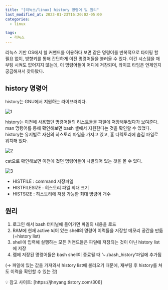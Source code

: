 ```yaml
---
title: "[리눅스/linux] history 명령어 및 원리"
last_modified_at: 2023-01-23T16:20:02-05:00
categories:
  - linux

tags:
  - 리눅스
---
```


리눅스 기반 OS에서 쉘 커맨드를 이용하다 보면 같은 명령어를 반복적으로 타이핑 할 필요 없이, 방향키를 통해 간단하게 이전 명령어들을 불러올 수 있다. 이건 시스템을 재부팅 시켜도 없어지지 않는데, 이 명령어들이 어디에 저장되며, 라이프 타임은 언제인지 궁금해져서 찾아봤다.


## history 명령어

history는 GNU에서 지원하는 라이브러리다.

![1](https://user-images.githubusercontent.com/63995044/214060667-64eae1e6-402f-48e5-8937-d598d332a13b.png)

history는 이전에 사용했던 명령어들의 리스트들을 파일에 저장해두었다가 보여준다. man 명령어를 통해 확인해보면 bash 셸에서 지원한다는 것을 확인할 수 있었다. history는 유저별로 자신의 히스토리 파일을 가지고 있고, 홈 디렉토리에 숨김 파일로 위치해 있다. 

![2](https://user-images.githubusercontent.com/63995044/214063544-4a2751e4-c3fb-401f-88cd-d68badbc6d70.png)


 cat으로 확인해보면 이전에 쳤던 명령어들이 나열되어 있는 것을 볼 수 있다.

![3](https://user-images.githubusercontent.com/63995044/214063679-0a602c6c-20fc-4add-8aa4-5203eb386723.png)

- HISTFILE : command 저장파일
- HISTFILESIZE : 히스토리 파일 최대 크기
- HISTSIZE : 히스토리에 저장 가능한 최대 명령어 개수


## 원리

1. 로그인 해서 bash 터미널에 들어가면 파일의 내용을 로드
2. RAM에 현재 active 되어 있는 shell의 명령어 이력들을 저장할 메모리 공간을 만듦(=history list)
3. shell에 입력해 실행하는 모든 커맨드들은 파일에 저장되는 것이 아닌 history list에 저장
4. 램에 저장된 명령어들은 bash shell이 종료될 때 ‘~./bash_history’파일에 추가됨

(→ 파일에 있는 값을 가져와서 history list에 불러오기 때문에, 재부팅 후 history를 쳐도 이력을 확인할 수 있는 것)

<aside>
💡 참고 사이트: [https://jhnyang.tistory.com/306]
</aside>